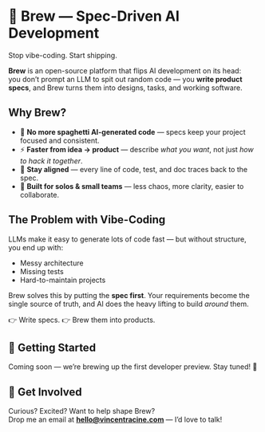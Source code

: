# 🍺 Brew — Spec-Driven AI Development

Stop vibe-coding. Start shipping.

**Brew** is an open-source platform that flips AI development on its head:  
you don’t prompt an LLM to spit out random code — you **write product specs**, and Brew turns them into designs, tasks, and working software.

## Why Brew?

- 🚫 **No more spaghetti AI-generated code** — specs keep your project focused and consistent.
- ⚡ **Faster from idea → product** — describe _what you want_, not just _how to hack it together_.
- 🧭 **Stay aligned** — every line of code, test, and doc traces back to the spec.
- 🤝 **Built for solos & small teams** — less chaos, more clarity, easier to collaborate.

## The Problem with Vibe-Coding

LLMs make it easy to generate lots of code fast — but without structure, you end up with:

- Messy architecture
- Missing tests
- Hard-to-maintain projects

Brew solves this by putting the **spec first**. Your requirements become the single source of truth, and AI does the heavy lifting to build _around_ them.

👉 Write specs. 👉 Brew them into products.

## 🚀 Getting Started

Coming soon — we’re brewing up the first developer preview. Stay tuned! 🍻

## 💌 Get Involved

Curious? Excited? Want to help shape Brew?  
Drop me an email at **[hello@vincentracine.com](mailto:hello@vincentracine.com)** — I’d love to talk!
